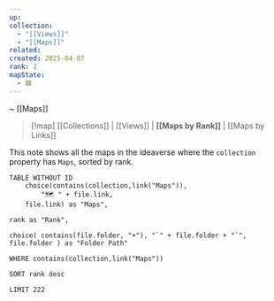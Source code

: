```yaml
---
up: 
collection:
  - "[[Views]]"
  - "[[Maps]]"
related: 
created: 2025-04-07
rank: 2
mapState:
  - 🟩
---
```

~ [[Maps]]

> [!map] [[Collections]] | [[Views]] | **[[Maps by Rank]]** | [[Maps by Links]] 

This note shows all the maps in the ideaverse where the `collection` property has `Maps`, sorted by rank.
```dataview
TABLE WITHOUT ID 
	choice(contains(collection,link("Maps")),
		"🗺️ " + file.link,
	file.link) as "Maps",

rank as "Rank",

choice( contains(file.folder, "+"), "`" + file.folder + "`", file.folder ) as "Folder Path"

WHERE contains(collection,link("Maps")) 

SORT rank desc 

LIMIT 222
```